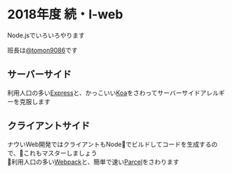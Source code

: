 # 2018年度 続・l-web
Node.jsでいろいろやります

班長は[@tomon9086](https://github.com/tomon9086)です

## サーバーサイド
利用人口の多い[Express](https://expressjs.com/)と、かっこいい[Koa](https://koajs.com/)をさわってサーバーサイドアレルギーを克服します

## クライアントサイド
ナウいWeb開発ではクライアントもNodeでビルドしてコードを生成するので、これもマスターしましょう  
利用人口の多い[Webpack](https://webpack.js.org/)と、簡単で速い[Parcel](https://parceljs.org/)をさわります
